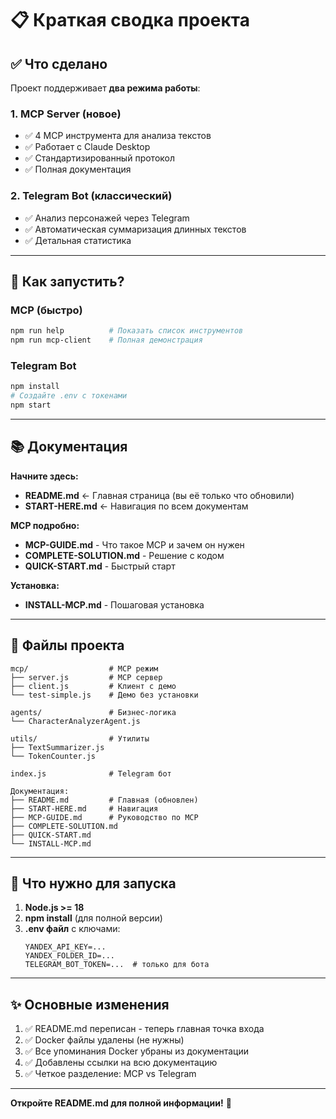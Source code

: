 # 📋 Краткая сводка проекта

## ✅ Что сделано

Проект поддерживает **два режима работы**:

### 1. MCP Server (новое)
- ✅ 4 MCP инструмента для анализа текстов
- ✅ Работает с Claude Desktop
- ✅ Стандартизированный протокол
- ✅ Полная документация

### 2. Telegram Bot (классический)
- ✅ Анализ персонажей через Telegram
- ✅ Автоматическая суммаризация длинных текстов
- ✅ Детальная статистика

---

## 🚀 Как запустить?

### MCP (быстро)
```bash
npm run help          # Показать список инструментов
npm run mcp-client    # Полная демонстрация
```

### Telegram Bot
```bash
npm install
# Создайте .env с токенами
npm start
```

---

## 📚 Документация

**Начните здесь:**
- **README.md** ← Главная страница (вы её только что обновили)
- **START-HERE.md** ← Навигация по всем документам

**MCP подробно:**
- **MCP-GUIDE.md** - Что такое MCP и зачем он нужен
- **COMPLETE-SOLUTION.md** - Решение с кодом
- **QUICK-START.md** - Быстрый старт

**Установка:**
- **INSTALL-MCP.md** - Пошаговая установка

---

## 🎯 Файлы проекта

```
mcp/                  # MCP режим
├── server.js         # MCP сервер
├── client.js         # Клиент с демо
└── test-simple.js    # Демо без установки

agents/               # Бизнес-логика
└── CharacterAnalyzerAgent.js

utils/                # Утилиты
├── TextSummarizer.js
└── TokenCounter.js

index.js              # Telegram бот

Документация:
├── README.md         # Главная (обновлен)
├── START-HERE.md     # Навигация
├── MCP-GUIDE.md      # Руководство по MCP
├── COMPLETE-SOLUTION.md
├── QUICK-START.md
└── INSTALL-MCP.md
```

---

## 🔑 Что нужно для запуска

1. **Node.js >= 18**
2. **npm install** (для полной версии)
3. **.env файл** с ключами:
   ```
   YANDEX_API_KEY=...
   YANDEX_FOLDER_ID=...
   TELEGRAM_BOT_TOKEN=...  # только для бота
   ```

---

## ✨ Основные изменения

1. ✅ README.md переписан - теперь главная точка входа
2. ✅ Docker файлы удалены (не нужны)
3. ✅ Все упоминания Docker убраны из документации
4. ✅ Добавлены ссылки на всю документацию
5. ✅ Четкое разделение: MCP vs Telegram

---

**Откройте README.md для полной информации!** 📖

